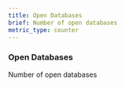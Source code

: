 ```yaml
---
title: Open Databases
brief: Number of open databases
metric_type: counter
---
```

### Open Databases

Number of open databases